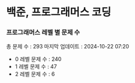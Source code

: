 # 백준, 프로그래머스 코딩
### 프로그래머스 레벨 별 문제 수
총 문제 수 : 293
마지막 업데이트 : 2024-10-22 07:20
- 0 레벨 문제 수 : 240
- 1 레벨 문제 수 : 47
- 2 레벨 문제 수 : 6

